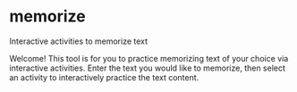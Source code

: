 # memorize
Interactive activities to memorize text

Welcome!  This tool is for you to practice memorizing text of your choice via interactive activities.  Enter the text you would like to memorize, then select an activity to interactively practice the text content.
